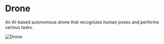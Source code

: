 # Drone

An AI-based autonomous drone that recognizes human poses and performs various tasks.

![Drone](../seoyoonkims.github.io/tree/main/docs/images/drone.png)
